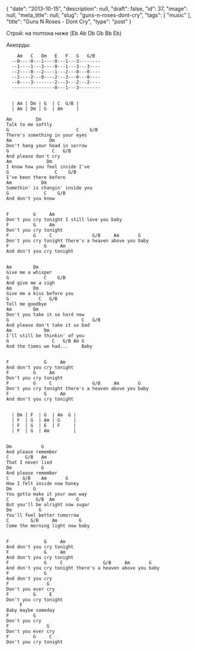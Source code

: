 {
    "date": "2013-10-15",
    "description": null,
    "draft": false,
    "id": 37,
    "image": null,
    "meta_title": null,
    "slug": "guns-n-roses-dont-cry",
    "tags": [
        "music"
    ],
    "title": "Guns N Roses - Dont Cry",
    "type": "post"
}


Строй: на полтона ниже (Eb Ab Db Gb Bb Eb)

Аккорды:

        Am   C   Dm   E   F   G   G/B
      --0----0---1----0---1---3--------
      --1----1---3----0---1---3---3----
      --2----0---2----1---2---0---0----
      --2----2---0----2---3---0---0----
      --0----3--------2---3---2---2----
      ----------------0---1---3--------


      | Am | Dm | G  | C  G/B |
      | Am | Dm | G  | Am     |

    Am         Dm
    Talk to me softly
    G                         C    G/B
    There's something in your eyes
    Am              Dm
    Don't hang your head in sorrow
    G                C   G/B
    And please don't cry
    Am             Dm
    I know how you feel inside I've
    G                 C    G/B
    I've been there before
    Am           Dm
    Somethin' is changin' inside you
    G             C    G/B
    And don't you know


    F         G     Am
    Don't you cry tonight I still love you baby
    F         G     Am
    Don't you cry tonight
    F         G     C               G/B     Am       G
    Don't you cry tonight there's a heaven above you baby
    F             G     Am
    And don't you cry tonight


    Am        Dm
    Give me a whisper
    G             C    G/B
    And give me a sigh
    Am        Dm
    Give me a kiss before you
    G           C   G/B
    Tell me goodbye
    Am        Dm
    Don't you take it so hard now
    G                           C   G/B
    And please don't take it so bad
    Am            Dm
    I'll still be thinkin' of you
    G                C   G/B Am G
    And the times we had...     Baby


    F             G     Am
    And don't you cry tonight
    F         G     Am
    Don't you cry tonight
    F         G     C               G/B     Am       G
    Don't you cry tonight there's a heaven above you baby
    F             G     Am
    And don't you cry tonight


      | Dm | F  | G  | Am  G |
      | F  | G  | Am | G     |
      | F  | G  | E  | F     |
      | F  | G  | Am         |


    Dm           G
    And please remember
    C      G/B   Am
    That I never lied
    Dm           G
    And please remember
    C     G/B    Am       G
    How I felt inside now honey
    Dm        G
    You gotta make it your own way
    C          G/B  Am        G
    But you'll be alright now sugar
    Dm          G
    You'll feel better tomorrow
    C        G/B     Am        G
    Come the morning light now baby


    F             G     Am
    And don't you cry tonight
    F             G     Am
    And don't you cry tonight
    F             G     C               G/B     Am       G
    And don't you cry tonight there's a heaven above you baby
    F             G
    And don't you cry
    F              G
    Don't you ever cry
    F         G     E
    Don't you cry tonight
         F
    Baby maybe someday
    F         G
    Don't you cry
    F              G
    Don't you ever cry
    F         G     C
    Don't you cry tonight
